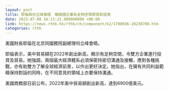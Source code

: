 ```yaml
---
layout: post
title: 耶倫與何立峰會晤　稱兩國企業有足夠空間貿易和投資
date: 2023-07-08 16:13:21.000000000 +08:00
link: https://news.rthk.hk/rthk/ch/component/k2/1708036-20230708.htm
categories: rthk
---
```


美國財長耶倫在北京同國務院副總理何立峰會晤。

耶倫表示，美中貿易額在2022年創出新高，顯示有足夠空間，令雙方企業進行投資及貿易。她強調，兩個最大經濟體系必須保密持密切溝通及接觸，應對各種挑戰，亦有助雙方了解全球經濟前景，以作出更好決定。她指出，在擁有共同利益範疇保持對話的同時，在不同意見的領域上亦要保持溝通。

美國商務部日前公布，2022年美中貿易額創出新高，達到6900億美元。
